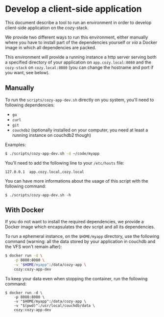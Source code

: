Develop a client-side application
=================================

This document describe a tool to run an environment in order to develop client-side application on the cozy-stack.

We provide two different ways to run this environment, either manually where you have to install part of the dependencies yourself or *via* a Docker image in which all dependencies are packed.

This environment will provide a running instance a http server serving both a specified directory of your application on `app.cozy.local:8080` and the `cozy-stack` on `cozy.local:8080` (you can change the hostname and port if you want, see below).


Manually
--------

To run the `scripts/cozy-app-dev.sh` directly on you system, you'll need to following dependencies:

  - `go`
  - `curl`
  - `git`
  - `couchdb2` (optionally installed on your computer, you need at least a running instance on couchdb2 though)

Examples:

```sh
$ ./scripts/cozy-app-dev.sh -d ~/code/myapp
```

You'll need to add the following line to your `/etc/hosts` file:

```
127.0.0.1  app.cozy.local,cozy.local
```

You can have more informations about the usage of this script with the following command:

```
$ ./scripts/cozy-app-dev.sh -h
```


With Docker
-----------

If you do not want to install the required dependencies, we provide a Docker image which encapsulates the dev script and all its dependencies.

To run a ephemeral instance, on the `$HOME/myapp` directory, use the following command (warning: all the data stored by your application in couchdb and the VFS won't remain after):

```sh
$ docker run -d \
    -p 8080:8080 \
    -v "$HOME/myapp":/data/cozy-app \
    cozy:cozy-app-dev
```

To keep your data even when stopping the container, run the following command:

```
$ docker run -d \
    -p 8080:8080 \
    -v "$HOME/myapp":/data/cozy-app \
    -v "$(pwd)":/usr/local/couchdb/data \
    cozy:cozy-app-dev
```
